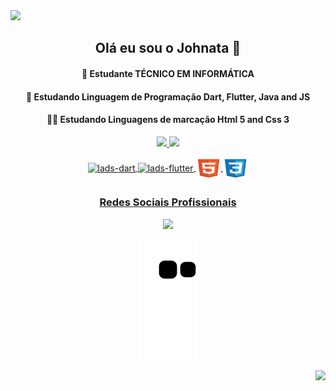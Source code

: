 <div aligh="left">
<img width="140px" src="http://2.bp.blogspot.com/-CEE4izL22hE/U3OKgI59fDI/AAAAAAAAGgY/SlLgNXr_JBA/s1600/Morcego+8.gif">
</div>

<div align="center">
<h2> Olá eu sou o Johnata 👋</h2>


<h4> 🔭 Estudante TÉCNICO EM INFORMÁTICA</h4>
<h4> 🌱 Estudando Linguagem de Programação Dart, Flutter, Java and JS</h4>
<h4> 👩‍💻 Estudando Linguagens de marcação Html 5 and Css 3</h4>
</div>

<!-- QUADROS DE USO -->
<div align="center">
  <a href="https://github.com/LadsLd">
  <img height="150em" src="https://github-readme-stats.vercel.app/api?username=LadsLd&show_icons=true&theme=dark&include_all_commits=true&count_private=true"/>
  <img height="150em" src="https://github-readme-stats.vercel.app/api/top-langs/?username=LadsLd&layout=compact&theme=dark"/>
</div>

<!-- ICONS LINGUAGES   -->
<div align="center" style="display: inline_block"><br>
  <img align="center" alt="lads-dart" height="30" width="40" src="https://cdn.jsdelivr.net/gh/devicons/devicon/icons/dart/dart-original.svg">
  <img align="center" alt="lads-flutter" height="30" width="40" src="https://cdn.jsdelivr.net/gh/devicons/devicon/icons/flutter/flutter-original.svg">
  <img align="center" alt="lads-HTML" height="30" width="40" src="https://raw.githubusercontent.com/devicons/devicon/master/icons/html5/html5-original.svg">
  <img align="center" alt="lads-CSS" height="30" width="40" src="https://raw.githubusercontent.com/devicons/devicon/master/icons/css3/css3-original.svg">
</div>
  
  ##
<!--  REDES SOCIAIS -->
 <div align ="center">
 <h3>Redes Sociais Profissionais</h3>
 <a href="https://www.linkedin.com/in/johnata-andrius-272156219/" target="_blank"><img src= "https://cdn.jsdelivr.net/gh/devicons/devicon/icons/linkedin/linkedin-original.svg" width = "35px" target="_blank"></a> 
 </div>
  
<div align="center">
  
  ![Snake animation](https://github.com/LadsLd/LadsLd/blob/output/github-contribution-grid-snake.svg)
  
<div align="right">
<img width="140px" src="https://1.bp.blogspot.com/-TRPnG_vrpAY/Vg1Y60wlucI/AAAAAAAACXM/px7ggFw7EXc/s1600/tumblr_nd0y5aZE8J1ssumh5o1_500.gif"> 
</div>  
</div>
